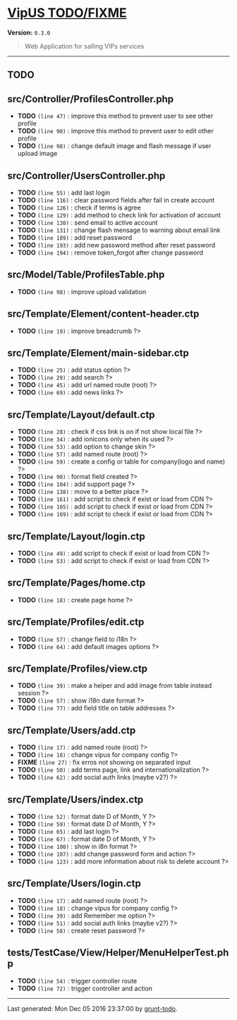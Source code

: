 # [VipUS TODO/FIXME]( https://github.com/herberthudson/VipUS#readme )

**Version:** `0.3.0`

> Web Application for salling VIPs services

* * *

## TODO

## src/Controller/ProfilesController.php

-  **TODO** `(line 47)` : improve this method to prevent user to see other profile
-  **TODO** `(line 90)` : improve this method to prevent user to edit other profile
-  **TODO** `(line 98)` : change default image and flash message if user upload image

## src/Controller/UsersController.php

-  **TODO** `(line 55)` : add last login
-  **TODO** `(line 116)` : clear password fields after fail in create account
-  **TODO** `(line 126)` : check if terms is agree
-  **TODO** `(line 129)` : add method to check link for activation of account
-  **TODO** `(line 130)` : send email to active account
-  **TODO** `(line 131)` : change flash mensage to warning about email link
-  **TODO** `(line 189)` : add reset password
-  **TODO** `(line 193)` : add new password method after reset password
-  **TODO** `(line 194)` : remove token_forgot after change password

## src/Model/Table/ProfilesTable.php

-  **TODO** `(line 98)` : improve upload validation

## src/Template/Element/content-header.ctp

-  **TODO** `(line 19)` : improve breadcrumb ?>

## src/Template/Element/main-sidebar.ctp

-  **TODO** `(line 25)` : add status option ?>
-  **TODO** `(line 29)` : add search ?>
-  **TODO** `(line 45)` : add url named route (root) ?>
-  **TODO** `(line 69)` : add news links ?>

## src/Template/Layout/default.ctp

-  **TODO** `(line 28)` : check if css link is on if not show local file ?>
-  **TODO** `(line 34)` : add ionicons only when its used ?>
-  **TODO** `(line 53)` : add option to change skin ?>
-  **TODO** `(line 57)` : add named route (root) ?>
-  **TODO** `(line 59)` : create a config or table for company(logo and name) ?>
-  **TODO** `(line 90)` : format field created ?>
-  **TODO** `(line 104)` : add support page ?>
-  **TODO** `(line 138)` : move to a better place ?>
-  **TODO** `(line 161)` : add script to check if exist or load from CDN ?>
-  **TODO** `(line 165)` : add script to check if exist or load from CDN ?>
-  **TODO** `(line 169)` : add script to check if exist or load from CDN ?>

## src/Template/Layout/login.ctp

-  **TODO** `(line 49)` : add script to check if exist or load from CDN ?>
-  **TODO** `(line 53)` : add script to check if exist or load from CDN ?>

## src/Template/Pages/home.ctp

-  **TODO** `(line 18)` : create page home ?>

## src/Template/Profiles/edit.ctp

-  **TODO** `(line 57)` : change field to i18n ?>
-  **TODO** `(line 64)` : add default images options ?>

## src/Template/Profiles/view.ctp

-  **TODO** `(line 39)` : make a helper and add image from table instead session ?>
-  **TODO** `(line 57)` : show i18n date format ?>
-  **TODO** `(line 77)` : add field title on table addresses ?>

## src/Template/Users/add.ctp

-  **TODO** `(line 17)` : add named route (root) ?>
-  **TODO** `(line 18)` : change vipus for company config ?>
-  **FIXME** `(line 27)` : fix erros not showing on separated input
-  **TODO** `(line 50)` : add terms page, link and internationalization ?>
-  **TODO** `(line 62)` : add social auth links (maybe v2?) ?>

## src/Template/Users/index.ctp

-  **TODO** `(line 52)` : format date D of Month, Y ?>
-  **TODO** `(line 59)` : format date D of Month, Y ?>
-  **TODO** `(line 65)` : add last login ?>
-  **TODO** `(line 67)` : format date D of Month, Y ?>
-  **TODO** `(line 100)` : show in i8n format ?>
-  **TODO** `(line 107)` : add change password form and action ?>
-  **TODO** `(line 123)` : add more information about risk to delete account ?>

## src/Template/Users/login.ctp

-  **TODO** `(line 17)` : add named route (root) ?>
-  **TODO** `(line 18)` : change vipus for company config ?>
-  **TODO** `(line 39)` : add Remember me option ?>
-  **TODO** `(line 51)` : add social auth links (maybe v2?) ?>
-  **TODO** `(line 58)` : create reset password ?>

## tests/TestCase/View/Helper/MenuHelperTest.php

-  **TODO** `(line 54)` : trigger controller route
-  **TODO** `(line 72)` : trigger controller and action 


* * *

Last generated: Mon Dec 05 2016 23:37:00 by [grunt-todo](https://github.com/leny/grunt-todo).

